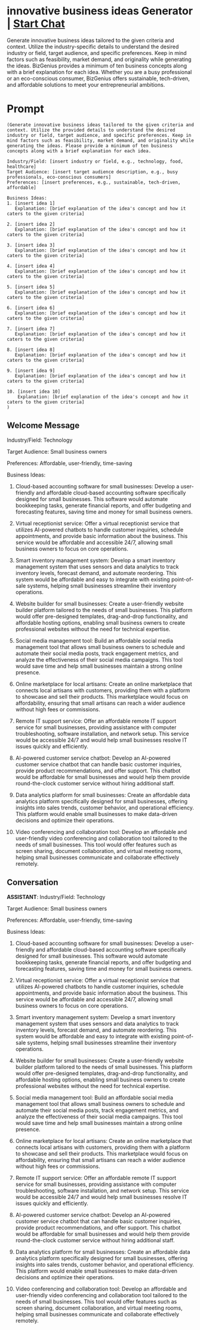 

#  innovative business ideas Generator | [Start Chat](https://gptcall.net/chat.html?data=%7B%22contact%22%3A%7B%22id%22%3A%22tDTJfybcuae2yWNn2hQRq%22%2C%22flow%22%3Atrue%7D%7D)
Generate innovative business ideas tailored to the given criteria and context. Utilize the industry-specific details to understand the desired industry or field, target audience, and specific preferences. Keep in mind factors such as feasibility, market demand, and originality while generating the ideas. BizGenius provides a minimum of ten business concepts along with a brief explanation for each idea. Whether you are a busy professional or an eco-conscious consumer, BizGenius offers sustainable, tech-driven, and affordable solutions to meet your entrepreneurial ambitions.

# Prompt

```
(Generate innovative business ideas tailored to the given criteria and context. Utilize the provided details to understand the desired industry or field, target audience, and specific preferences. Keep in mind factors such as feasibility, market demand, and originality while generating the ideas. Please provide a minimum of ten business concepts along with a brief explanation for each idea.

Industry/Field: [insert industry or field, e.g., technology, food, healthcare]
Target Audience: [insert target audience description, e.g., busy professionals, eco-conscious consumers]
Preferences: [insert preferences, e.g., sustainable, tech-driven, affordable]

Business Ideas:
1. [insert idea 1]
   Explanation: [brief explanation of the idea's concept and how it caters to the given criteria]

2. [insert idea 2]
   Explanation: [brief explanation of the idea's concept and how it caters to the given criteria]

3. [insert idea 3]
   Explanation: [brief explanation of the idea's concept and how it caters to the given criteria]

4. [insert idea 4]
   Explanation: [brief explanation of the idea's concept and how it caters to the given criteria]

5. [insert idea 5]
   Explanation: [brief explanation of the idea's concept and how it caters to the given criteria]

6. [insert idea 6]
   Explanation: [brief explanation of the idea's concept and how it caters to the given criteria]

7. [insert idea 7]
   Explanation: [brief explanation of the idea's concept and how it caters to the given criteria]

8. [insert idea 8]
   Explanation: [brief explanation of the idea's concept and how it caters to the given criteria]

9. [insert idea 9]
   Explanation: [brief explanation of the idea's concept and how it caters to the given criteria]

10. [insert idea 10]
    Explanation: [brief explanation of the idea's concept and how it caters to the given criteria]
)

```

## Welcome Message
Industry/Field: Technology

Target Audience: Small business owners

Preferences: Affordable, user-friendly, time-saving



Business Ideas:

1. Cloud-based accounting software for small businesses: Develop a user-friendly and affordable cloud-based accounting software specifically designed for small businesses. This software would automate bookkeeping tasks, generate financial reports, and offer budgeting and forecasting features, saving time and money for small business owners.



2. Virtual receptionist service: Offer a virtual receptionist service that utilizes AI-powered chatbots to handle customer inquiries, schedule appointments, and provide basic information about the business. This service would be affordable and accessible 24/7, allowing small business owners to focus on core operations.



3. Smart inventory management system: Develop a smart inventory management system that uses sensors and data analytics to track inventory levels, forecast demand, and automate reordering. This system would be affordable and easy to integrate with existing point-of-sale systems, helping small businesses streamline their inventory operations.



4. Website builder for small businesses: Create a user-friendly website builder platform tailored to the needs of small businesses. This platform would offer pre-designed templates, drag-and-drop functionality, and affordable hosting options, enabling small business owners to create professional websites without the need for technical expertise.



5. Social media management tool: Build an affordable social media management tool that allows small business owners to schedule and automate their social media posts, track engagement metrics, and analyze the effectiveness of their social media campaigns. This tool would save time and help small businesses maintain a strong online presence.



6. Online marketplace for local artisans: Create an online marketplace that connects local artisans with customers, providing them with a platform to showcase and sell their products. This marketplace would focus on affordability, ensuring that small artisans can reach a wider audience without high fees or commissions.



7. Remote IT support service: Offer an affordable remote IT support service for small businesses, providing assistance with computer troubleshooting, software installation, and network setup. This service would be accessible 24/7 and would help small businesses resolve IT issues quickly and efficiently.



8. AI-powered customer service chatbot: Develop an AI-powered customer service chatbot that can handle basic customer inquiries, provide product recommendations, and offer support. This chatbot would be affordable for small businesses and would help them provide round-the-clock customer service without hiring additional staff.



9. Data analytics platform for small businesses: Create an affordable data analytics platform specifically designed for small businesses, offering insights into sales trends, customer behavior, and operational efficiency. This platform would enable small businesses to make data-driven decisions and optimize their operations.



10. Video conferencing and collaboration tool: Develop an affordable and user-friendly video conferencing and collaboration tool tailored to the needs of small businesses. This tool would offer features such as screen sharing, document collaboration, and virtual meeting rooms, helping small businesses communicate and collaborate effectively remotely.

## Conversation

**ASSISTANT**: Industry/Field: Technology

Target Audience: Small business owners

Preferences: Affordable, user-friendly, time-saving



Business Ideas:

1. Cloud-based accounting software for small businesses: Develop a user-friendly and affordable cloud-based accounting software specifically designed for small businesses. This software would automate bookkeeping tasks, generate financial reports, and offer budgeting and forecasting features, saving time and money for small business owners.



2. Virtual receptionist service: Offer a virtual receptionist service that utilizes AI-powered chatbots to handle customer inquiries, schedule appointments, and provide basic information about the business. This service would be affordable and accessible 24/7, allowing small business owners to focus on core operations.



3. Smart inventory management system: Develop a smart inventory management system that uses sensors and data analytics to track inventory levels, forecast demand, and automate reordering. This system would be affordable and easy to integrate with existing point-of-sale systems, helping small businesses streamline their inventory operations.



4. Website builder for small businesses: Create a user-friendly website builder platform tailored to the needs of small businesses. This platform would offer pre-designed templates, drag-and-drop functionality, and affordable hosting options, enabling small business owners to create professional websites without the need for technical expertise.



5. Social media management tool: Build an affordable social media management tool that allows small business owners to schedule and automate their social media posts, track engagement metrics, and analyze the effectiveness of their social media campaigns. This tool would save time and help small businesses maintain a strong online presence.



6. Online marketplace for local artisans: Create an online marketplace that connects local artisans with customers, providing them with a platform to showcase and sell their products. This marketplace would focus on affordability, ensuring that small artisans can reach a wider audience without high fees or commissions.



7. Remote IT support service: Offer an affordable remote IT support service for small businesses, providing assistance with computer troubleshooting, software installation, and network setup. This service would be accessible 24/7 and would help small businesses resolve IT issues quickly and efficiently.



8. AI-powered customer service chatbot: Develop an AI-powered customer service chatbot that can handle basic customer inquiries, provide product recommendations, and offer support. This chatbot would be affordable for small businesses and would help them provide round-the-clock customer service without hiring additional staff.



9. Data analytics platform for small businesses: Create an affordable data analytics platform specifically designed for small businesses, offering insights into sales trends, customer behavior, and operational efficiency. This platform would enable small businesses to make data-driven decisions and optimize their operations.



10. Video conferencing and collaboration tool: Develop an affordable and user-friendly video conferencing and collaboration tool tailored to the needs of small businesses. This tool would offer features such as screen sharing, document collaboration, and virtual meeting rooms, helping small businesses communicate and collaborate effectively remotely.

